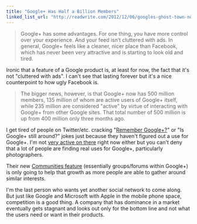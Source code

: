 ```yaml
---
title: "Google+ Has Half a Billion Members"
linked_list_url: "http://readwrite.com/2012/12/06/googles-ghost-town-now-has-half-a-billion-members"
---
```

<blockquote><p>
  Google+ has some advantages. For one thing, you have more control over your experience. And your feed isn’t cluttered with ads. In general, Google+ feels like a cleaner, nicer place than Facebook, which has never been very attractive and is starting to look old and tired.
</p></blockquote>
<p>Ironic that a feature of a Google product is, at least for now, the fact that it's not "cluttered with ads". I can't see that lasting forever but it's a nice counterpoint to how ugly Facebook is.</p>
<blockquote><p>
  The bigger news, however, is that Google+ now has 500 million members, 135 million of whom are active users of Google+ itself, while 235 million are considered "active" by virtue of interacting with Google+ from other Google sites. That total number of 500 million is up from 400 million only three months ago.
</p></blockquote>
<p>I get tired of people on Twitter/etc. cracking "<a href="https://twitter.com/search?q=remember%20google%2B&amp;src=typd">Remember Google+?</a>" or "Is Google+ still around?" jokes just because they haven't figured out a use for Google+. I'm not <a href="https://plus.google.com/118123290386382463789/">very active on there</a> right now either but you can't deny that a lot of people are finding real uses for Google+, particularly photographers.</p>
<p>Their new <a href="http://googleblog.blogspot.ca/2012/12/google-communities-and-photos.html">Communities feature</a> (essentially groups/forums within Google+) is only going to help that growth as more people are able to gather around similar interests.</p>
<p>I'm the last person who wants yet another social network to come along. But just like Google and Microsoft with Apple in the mobile phone space, competition is a good thing. A company that has dominance in a market eventually gets stagnant and looks out only for the bottom line and not what the users need or want in their products.</p>
